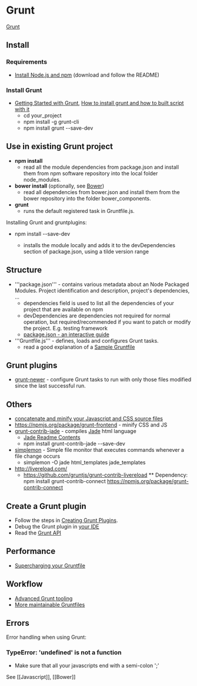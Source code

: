 # Grunt

[Grunt](http://gruntjs.com/)

## Install

### Requirements
* [Install Node.js and npm](http://nodejs.org/) (download and follow the README)

### Install Grunt
* [Getting Started with Grunt](http://gruntjs.com/getting-started), [How to install grunt and how to built script with it](http://stackoverflow.com/a/15712530/2510374)
    * cd your_project
    * npm install -g grunt-cli
    * npm install grunt --save-dev

## Use in existing Grunt project
* **npm install**
    * read all the module dependencies from package.json and install them from npm software repository into the local folder node_modules.
* **bower install** (optionally, see [Bower](Bower.md))
    * read all dependencies from bower.json and install them from the bower repository into the folder bower_components.
* **grunt**
    * runs the default registered task in Gruntfile.js.


Installing Grunt and gruntplugins:
* npm install <module> --save-dev
    * installs the module locally and adds it to the devDependencies section of package.json, using a tilde version range

## Structure
* '''package.json''' - contains various metadata about an Node Packaged Modules. Project identification and description, project's dependencies, ...
    * dependencies field is used to list all the dependencies of your project that are available on npm
    * devDependencies are dependencies not required for normal operation, but required/recommended if you want to patch or modify the project. E.g. testing framework
    * [package.json - an interactive guide](http://package.json.nodejitsu.com/)
* '''Gruntfile.js''' - defines, loads and configures Grunt tasks.
    * read a good explanation of a [Sample Gruntfile](http://gruntjs.com/sample-gruntfile)

## Grunt plugins
* [grunt-newer](https://github.com/tschaub/grunt-newer) - configure Grunt tasks to run with only those files modified since the last successful run.

## Others
* [concatenate and minify your Javascript and CSS source files](http://www.anujgakhar.com/2013/02/28/writing-a-simple-grunt-task-using-gruntjs/)
* https://npmjs.org/package/grunt-frontend - minify CSS and JS
* [grunt-contrib-jade](https://npmjs.org/package/grunt-contrib-jade) - compiles [Jade](http://jade-lang.com/) html language
    * [Jade Readme Contents](https://github.com/visionmedia/jade#readme-contents)
    * npm install grunt-contrib-jade --save-dev
* [simplemon](https://github.com/mihaifm/simplemon) - Simple file monitor that executes commands whenever a file change occurs
    * simplemon -O jade html_templates jade_templates
* http://livereload.com/
    * https://github.com/gruntjs/grunt-contrib-livereload
    ** Dependency: npm install grunt-contrib-connect https://npmjs.org/package/grunt-contrib-connect

## Create a Grunt plugin
* Follow the steps in [Creating Grunt Plugins](http://gruntjs.com/creating-plugins).
* Debug the Grunt plugin in [your IDE](PyCharm)
* Read the [Grunt API](http://gruntjs.com/api/grunt)

## Performance

* [Supercharging your Gruntfile](http://www.html5rocks.com/en/tutorials/tooling/supercharging-your-gruntfile/)

## Workflow
* [Advanced Grunt tooling](http://chrisawren.com/posts/Advanced-Grunt-tooling)
* [More maintainable Gruntfiles](http://www.thomasboyt.com/2013/09/01/maintainable-grunt.html)

## Errors

Error handling when using Grunt:

### TypeError: 'undefined' is not a function
* Make sure that all your javascripts end with a semi-colon ';'

See [[Javascript]], [[Bower]]
